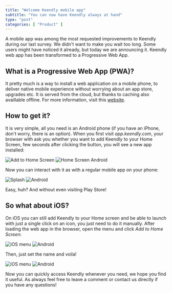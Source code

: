```yaml
---
title: "Welcome Keendly mobile app"
subtitle: "You can now have Keendly always at hand"
type: "post"
categories: [ "Product" ]
---
```


A mobile app was among the most requested improvements to Keendly during our last survey. We didn't want to make you wait too long. Some users might have noticed it already, but today we are announcing it. Keendly web app has been transformed to a Progressive Web App.


What is a Progressive Web App (PWA)? 
---------------

It pretty much is a way to install a web application on a mobile phone, to deliver native mobile experience without worrying about an app store, upgrades etc. It is served from the cloud, but thanks to caching also availlable offline. For more information, visit this [website](https://developers.google.com/web/progressive-web-apps/).

How to get it?
-------------
It is very simple, all you need is an Android phone (if you have an iPhone, don't worry, there is an option). When you first visit _app.keendly.com_, your browser with ask you whether you want to add Keendly to your Home Screen, few seconds after clicking the button, you will see a new app installed:

![Add to Home Screen](/img/mobile-app/add_to_home_android.png) ![Home Screen Android](/img/mobile-app/home_android.png)

Now you can interact with it as with a regular mobile app on your phone:

![Splash](/img/mobile-app/splash.png) ![Android](/img/mobile-app/android.png)

Easy, huh? And without even visiting Play Store!


So what about iOS?
------------------

On iOS you can still add Keendly to your Home screen and be able to launch with just a single click on an icon, you just need to do it manually. After loading the web app in the browser, open the menu and click _Add to Home Screen_:

![iOS menu](/img/mobile-app/ios_menu.png) ![Android](/img/mobile-app/ios_add.png)

Then, just set the name and voila!

![iOS menu](/img/mobile-app/ios_name.png) ![Android](/img/mobile-app/ios.png)



Now you can quickly access Keendly whenever you need, we hope you find it useful. As always feel free to leave a comment or contact us directly if you have any questions!

